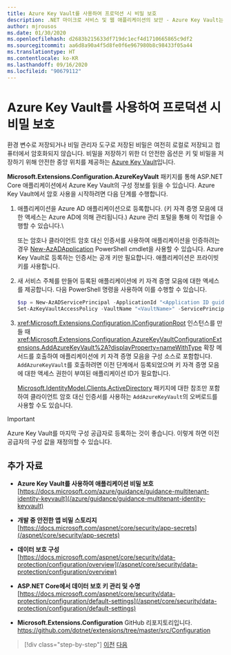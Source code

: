 ```yaml
---
title: Azure Key Vault를 사용하여 프로덕션 시 비밀 보호
description: .NET 마이크로 서비스 및 웹 애플리케이션의 보안 - Azure Key Vault는 관리자가 완전히 제어하는 애플리케이션 비밀을 처리하는 뛰어난 방법입니다. 개발자가 처리하지 않고도 관리자가 개발 값을 할당하고 철회할 수도 있습니다.
author: mjrousos
ms.date: 01/30/2020
ms.openlocfilehash: d2683b215633df719dc1ecf4d1710665865c9df2
ms.sourcegitcommit: aa6d8a90a4f5d8fe0f6e967980b8c98433f05a44
ms.translationtype: HT
ms.contentlocale: ko-KR
ms.lasthandoff: 09/16/2020
ms.locfileid: "90679112"
---
```

# <a name="use-azure-key-vault-to-protect-secrets-at-production-time"></a>Azure Key Vault를 사용하여 프로덕션 시 비밀 보호

환경 변수로 저장되거나 비밀 관리자 도구로 저장된 비밀은 여전히 로컬로 저장되고 컴퓨터에서 암호화되지 않습니다. 비밀을 저장하기 위한 더 안전한 옵션은 키 및 비밀을 저장하기 위해 안전한 중앙 위치를 제공하는 [Azure Key Vault](https://azure.microsoft.com/services/key-vault/)입니다.

**Microsoft.Extensions.Configuration.AzureKeyVault** 패키지를 통해 ASP.NET Core 애플리케이션에서 Azure Key Vault의 구성 정보를 읽을 수 있습니다. Azure Key Vault에서 암호 사용을 시작하려면 다음 단계를 수행합니다.

1. 애플리케이션을 Azure AD 애플리케이션으로 등록합니다. (키 자격 증명 모음에 대한 액세스는 Azure AD에 의해 관리됩니다.) Azure 관리 포털을 통해 이 작업을 수행할 수 있습니다.\

   또는 암호나 클라이언트 암호 대신 인증서를 사용하여 애플리케이션을 인증하려는 경우 [New-AzADApplication](/powershell/module/az.resources/new-azadapplication) PowerShell cmdlet을 사용할 수 있습니다. Azure Key Vault로 등록하는 인증서는 공개 키만 필요합니다. 애플리케이션은 프라이빗 키를 사용합니다.

2. 새 서비스 주체를 만들어 등록된 애플리케이션에 키 자격 증명 모음에 대한 액세스를 제공합니다. 다음 PowerShell 명령을 사용하여 이를 수행할 수 있습니다.

   ```powershell
   $sp = New-AzADServicePrincipal -ApplicationId "<Application ID guid>"
   Set-AzKeyVaultAccessPolicy -VaultName "<VaultName>" -ServicePrincipalName $sp.ServicePrincipalNames[0] -PermissionsToSecrets all -ResourceGroupName "<KeyVault Resource Group>"
   ```

3. <xref:Microsoft.Extensions.Configuration.IConfigurationRoot> 인스턴스를 만들 때 <xref:Microsoft.Extensions.Configuration.AzureKeyVaultConfigurationExtensions.AddAzureKeyVault%2A?displayProperty=nameWithType> 확장 메서드를 호출하여 애플리케이션에 키 자격 증명 모음을 구성 소스로 포함합니다. `AddAzureKeyVault`를 호출하려면 이전 단계에서 등록되었으며 키 자격 증명 모음에 대한 액세스 권한이 부여된 애플리케이션 ID가 필요합니다.

   [Microsoft.IdentityModel.Clients.ActiveDirectory](https://www.nuget.org/packages/Microsoft.IdentityModel.Clients.ActiveDirectory) 패키지에 대한 참조만 포함하여 클라이언트 암호 대신 인증서를 사용하는 `AddAzureKeyVault`의 오버로드를 사용할 수도 있습니다.

> [!IMPORTANT]
> Azure Key Vault를 마지막 구성 공급자로 등록하는 것이 좋습니다. 이렇게 하면 이전 공급자의 구성 값을 재정의할 수 있습니다.

## <a name="additional-resources"></a>추가 자료

- **Azure Key Vault를 사용하여 애플리케이션 비밀 보호** \
  [https://docs.microsoft.com/azure/guidance/guidance-multitenant-identity-keyvault](/azure/guidance/guidance-multitenant-identity-keyvault)

- **개발 중 안전한 앱 비밀 스토리지** \
  [https://docs.microsoft.com/aspnet/core/security/app-secrets](/aspnet/core/security/app-secrets)

- **데이터 보호 구성** \
  [https://docs.microsoft.com/aspnet/core/security/data-protection/configuration/overview](/aspnet/core/security/data-protection/configuration/overview)

- **ASP.NET Core에서 데이터 보호 키 관리 및 수명** \
  [https://docs.microsoft.com/aspnet/core/security/data-protection/configuration/default-settings](/aspnet/core/security/data-protection/configuration/default-settings)

- **Microsoft.Extensions.Configuration** GitHub 리포지토리입니다. \
  <https://github.com/dotnet/extensions/tree/master/src/Configuration>

>[!div class="step-by-step"]
>[이전](developer-app-secrets-storage.md)
>[다음](../key-takeaways.md)
